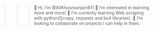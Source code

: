 >>> 👋 Hi, I’m @AliKhosroanjam811
>>> 👀 I’m interested in learning more and more!
>>> 🌱 I’m currently learning Web scraping with python(Scrapy, requests and bs4 libraries).
>>> 💞️ I’m looking to collaborate on projects i can help in them.
